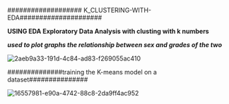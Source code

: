 ################### K_CLUSTERING-WITH-EDA#####################

__USING EDA Exploratory Data Analysis with clusting with k numbers__

___used to plot graphs the relationship between sex and grades of the two___

![2aeb9a33-191d-4c84-ad83-f269055ac410](https://user-images.githubusercontent.com/82219591/211383724-77c16f6d-bea2-428b-a415-efe0a1ef846d.png)

##############training the K-means model on a dataset###############  

![16557981-e90a-4742-88c8-2da9ff4ac952](https://user-images.githubusercontent.com/82219591/211383929-3909206e-fe00-43b2-b401-e94be54d84fd.png)
